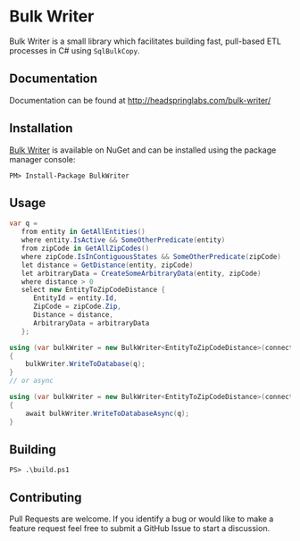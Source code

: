 # Bulk Writer

Bulk Writer is a small library which facilitates building fast, pull-based ETL processes in C# using `SqlBulkCopy`. 

## Documentation

Documentation can be found at http://headspringlabs.com/bulk-writer/

## Installation

[Bulk Writer](https://www.nuget.org/packages/BulkWriter/) is available on NuGet and can be installed using the package manager console:

```
PM> Install-Package BulkWriter
```

## Usage

```csharp
var q =
   from entity in GetAllEntities()
   where entity.IsActive && SomeOtherPredicate(entity)
   from zipCode in GetAllZipCodes()
   where zipCode.IsInContiguousStates && SomeOtherPredicate(zipCode)
   let distance = GetDistance(entity, zipCode)
   let arbitraryData = CreateSomeArbitraryData(entity, zipCode)
   where distance > 0
   select new EntityToZipCodeDistance {
      EntityId = entity.Id,
      ZipCode = zipCode.Zip,
      Distance = distance,
      ArbitraryData = arbitraryData
   };

using (var bulkWriter = new BulkWriter<EntityToZipCodeDistance>(connectionString))
{
    bulkWriter.WriteToDatabase(q);
}
// or async

using (var bulkWriter = new BulkWriter<EntityToZipCodeDistance>(connectionString))
{
    await bulkWriter.WriteToDatabaseAsync(q);
}
```

## Building

```
PS> .\build.ps1
```

## Contributing

Pull Requests are welcome. If you identify a bug or would like to make a feature request feel free to submit a GitHub Issue to start a discussion.